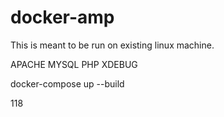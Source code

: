 # docker-amp

This is meant to be run on existing linux machine.

APACHE
MYSQL
PHP
XDEBUG

docker-compose up --build

118

